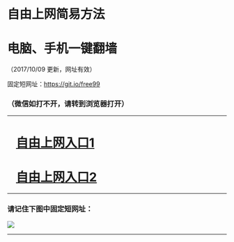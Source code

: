 ﻿# 自由上网简易方法

# 电脑、手机一键翻墙

（2017/10/09 更新，网址有效）

固定短网址：https://git.io/free99

### （微信如打不开，请转到浏览器打开）


***





# &nbsp;&nbsp; <a href="http://ft2544028696.fwq-tz-1001.info/fwqtz01.html?t=100900127972 " target="_blank">自由上网入口1</a>
# &nbsp;&nbsp; <a href="http://ft1369630148.fwq-tz-1002.info/fwqtz02.html?t=100900118116 " target="_blank">自由上网入口2</a>
***

### 请记住下图中固定短网址：

<img src="https://s3-us-west-2.amazonaws.com/fwq-1001/yjfq-20170905okok.png" /> 


***

